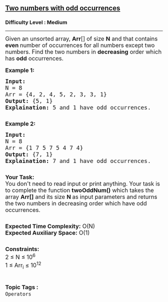 <h2><a href="https://practice.geeksforgeeks.org/problems/two-numbers-with-odd-occurrences5846/1?utm_source=gfg&utm_medium=article&utm_campaign=bottom_sticky_on_article">Two numbers with odd occurrences</a></h2><h3>Difficulty Level : Medium</h3><hr><div class="problems_problem_content__Xm_eO"><p><span style="font-size:18px">Given an unsorted array,&nbsp;<strong>Arr</strong>[] of size <strong>N</strong> and that contains <strong>even </strong>number of occurrences for all numbers except two numbers. Find the two numbers in <strong>decreasing</strong> order which has <strong>odd</strong> occurrences.</span><br>
<br>
<span style="font-size:18px"><strong>Example 1:</strong></span></p>

<pre><span style="font-size:18px"><strong>Input:</strong>
N = 8
Arr = {4, 2, 4, 5, 2, 3, 3, 1}
<strong>Output:</strong> {5, 1} 
<strong>Explaination:</strong> 5 and 1 have odd occurrences.</span></pre>

<p><br>
<span style="font-size:18px"><strong>Example 2:</strong></span></p>

<pre><span style="font-size:18px"><strong>Input:</strong>
N = 8
Arr = {1 7 5 7 5 4 7 4}
<strong>Output:</strong> {7, 1}
<strong>Explaination:</strong> 7 and 1 have odd occurrences.</span></pre>

<p><br>
<span style="font-size:18px"><strong>Your Task:</strong><br>
You don't need to read input or print anything. Your task is to complete the function&nbsp;<strong>twoOddNum()</strong>&nbsp;which takes the array <strong>Arr[]</strong> and its size <strong>N&nbsp;</strong>as input parameters&nbsp;and returns the two numbers in decreasing order which have odd occurrences.</span></p>

<p><br>
<span style="font-size:18px"><strong>Expected Time Complexity:</strong> O(N)<br>
<strong>Expected Auxiliary Space:</strong> O(1)</span></p>

<p><br>
<span style="font-size:18px"><strong>Constraints:</strong><br>
2 ≤ N ≤ 10<sup>6</sup><br>
1 ≤ Arr<sub>i</sub>&nbsp;≤ 10<sup>12</sup></span></p>
</div><br><p><span style=font-size:18px><strong>Topic Tags : </strong><br><code>Operators</code>&nbsp;